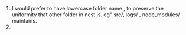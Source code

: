 1. I would prefer to have lowercase folder name , to preserve the uniformity that other folder in nest js. eg" src/, logs/ , node_modules/ maintains.
2. 